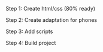 Step 1: Create html/css (80% ready)

Step 2: Create adaptation for phones

Step 3: Add scripts

Step 4: Build project
